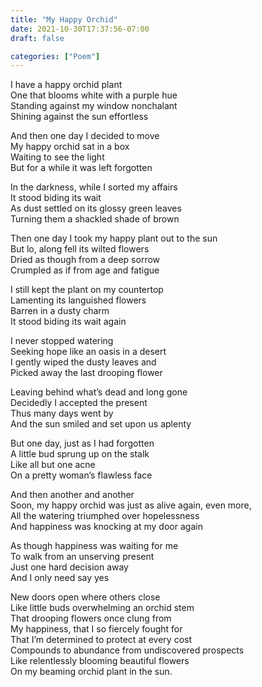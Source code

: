 ```yaml
---
title: "My Happy Orchid"
date: 2021-10-30T17:37:56-07:00
draft: false

categories: ["Poem"]
---
```


I have a happy orchid plant\
One that blooms white with a purple hue\
Standing against my window nonchalant\
Shining against the sun effortless

And then one day I decided to move\
My happy orchid sat in a box\
Waiting to see the light\
But for a while it was left forgotten

In the darkness, while I sorted my affairs\
It stood biding its wait\
As dust settled on its glossy green leaves\
Turning them a shackled shade of brown

Then one day I took my happy plant out to the sun\
But lo, along fell its wilted flowers\
Dried as though from a deep sorrow\
Crumpled as if from age and fatigue

I still kept the plant on my countertop\
Lamenting its languished flowers\
Barren in a dusty charm\
It stood biding its wait again

I never stopped watering\
Seeking hope like an oasis in a desert\
I gently wiped the dusty leaves and\
Picked away the last drooping flower

Leaving behind what’s dead and long gone\
Decidedly I accepted the present\
Thus many days went by\
And the sun smiled and set upon us aplenty

But one day, just as I had forgotten\
A little bud sprung up on the stalk\
Like all but one acne\
On a pretty woman’s flawless face

And then another and another\
Soon, my happy orchid was just as alive again, even more,\
All the watering triumphed over hopelessness\
And happiness was knocking at my door again

As though happiness was waiting for me\
To walk from an unserving present\
Just one hard decision away\
And I only need say yes

New doors open where others close\
Like little buds overwhelming an orchid stem\
That drooping flowers once clung from\
My happiness, that I so fiercely fought for\
That I’m determined to protect at every cost\
Compounds to abundance from undiscovered prospects\
Like relentlessly blooming beautiful flowers\
On my beaming orchid plant in the sun.
